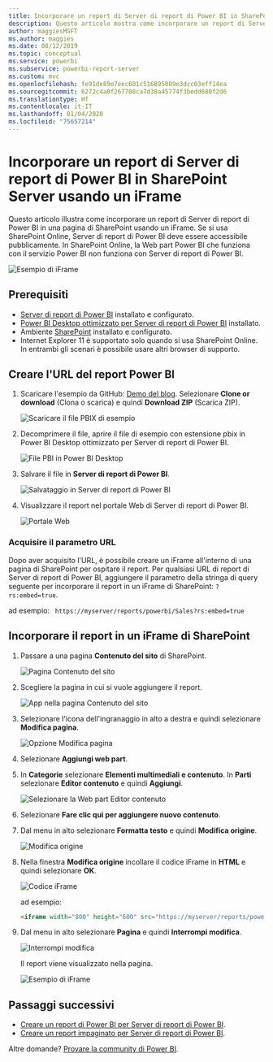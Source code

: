 ```yaml
---
title: Incorporare un report di Server di report di Power BI in SharePoint Server usando un iFrame
description: Questo articolo mostra come incorporare un report di Server di report di Power BI in un iFrame in SharePoint Server
author: maggiesMSFT
ms.author: maggies
ms.date: 08/12/2019
ms.topic: conceptual
ms.service: powerbi
ms.subservice: powerbi-report-server
ms.custom: mvc
ms.openlocfilehash: fe91de89e7eec601c516895089e3dcc03eff14ea
ms.sourcegitcommit: 6272c4a0f267708ca7d38a45774f3bedd680f2d6
ms.translationtype: HT
ms.contentlocale: it-IT
ms.lasthandoff: 01/04/2020
ms.locfileid: "75657214"
---
```

# <a name="embed-a-power-bi-report-server-report-using-an-iframe-in-sharepoint-server"></a>Incorporare un report di Server di report di Power BI in SharePoint Server usando un iFrame

Questo articolo illustra come incorporare un report di Server di report di Power BI in una pagina di SharePoint usando un iFrame. Se si usa SharePoint Online, Server di report di Power BI deve essere accessibile pubblicamente. In SharePoint Online, la Web part Power BI che funziona con il servizio Power BI non funziona con Server di report di Power BI.  

![Esempio di iFrame](media/quickstart-embed/quickstart_embed_01.png)

## <a name="prerequisites"></a>Prerequisiti
* [Server di report di Power BI](https://powerbi.microsoft.com/report-server/) installato e configurato.
* [Power BI Desktop ottimizzato per Server di report di Power BI](install-powerbi-desktop.md) installato.
* Ambiente [SharePoint](https://docs.microsoft.com/sharepoint/install/install) installato e configurato.
* Internet Explorer 11 è supportato solo quando si usa SharePoint Online.  In entrambi gli scenari è possibile usare altri browser di supporto.

## <a name="create-the-power-bi-report-url"></a>Creare l'URL del report Power BI

1. Scaricare l'esempio da GitHub: [Demo del blog](https://github.com/Microsoft/powerbi-desktop-samples). Selezionare **Clone or download** (Clona o scarica) e quindi **Download ZIP** (Scarica ZIP).

    ![Scaricare il file PBIX di esempio](media/quickstart-embed/quickstart_embed_14.png)

2. Decomprimere il file, aprire il file di esempio con estensione pbix in Power BI Desktop ottimizzato per Server di report di Power BI.

    ![File PBI in Power BI Desktop](media/quickstart-embed/quickstart_embed_02.png)

3. Salvare il file in **Server di report di Power BI**. 

    ![Salvataggio in Server di report di Power BI](media/quickstart-embed/quickstart_embed_03.png)

4. Visualizzare il report nel portale Web di Server di report di Power BI.

    ![Portale Web](media/quickstart-embed/quickstart_embed_04.png)

### <a name="capture-the-url-parameter"></a>Acquisire il parametro URL

Dopo aver acquisito l'URL, è possibile creare un iFrame all'interno di una pagina di SharePoint per ospitare il report. Per qualsiasi URL di report di Server di report di Power BI, aggiungere il parametro della stringa di query seguente per incorporare il report in un iFrame di SharePoint: `?rs:embed=true`.

   ad esempio:
    ``` 
    https://myserver/reports/powerbi/Sales?rs:embed=true
    ```
## <a name="embed-the-report-in-a-sharepoint-iframe"></a>Incorporare il report in un iFrame di SharePoint

1. Passare a una pagina **Contenuto del sito** di SharePoint.

    ![Pagina Contenuto del sito](media/quickstart-embed/quickstart_embed_05.png)

2. Scegliere la pagina in cui si vuole aggiungere il report.

    ![App nella pagina Contenuto del sito](media/quickstart-embed/quickstart_embed_06.png)

3. Selezionare l'icona dell'ingranaggio in alto a destra e quindi selezionare **Modifica pagina**.

    ![Opzione Modifica pagina](media/quickstart-embed/quickstart_embed_07.png)

4. Selezionare **Aggiungi web part**.

5. In **Categorie** selezionare **Elementi multimediali e contenuto**. In **Parti** selezionare **Editor contenuto** e quindi **Aggiungi**.

    ![Selezionare la Web part Editor contenuto](media/quickstart-embed/quickstart_embed_09.png)

6. Selezionare **Fare clic qui per aggiungere nuovo contenuto**.

7. Dal menu in alto selezionare **Formatta testo** e quindi **Modifica origine**.

     ![Modifica origine](media/quickstart-embed/quickstart_embed_11.png)

8. Nella finestra **Modifica origine** incollare il codice iFrame in **HTML** e quindi selezionare **OK**.

    ![Codice iFrame](media/quickstart-embed/quickstart_embed_12.png)

     ad esempio:
     ```html
     <iframe width="800" height="600" src="https://myserver/reports/powerbi/Sales?rs:embed=true" frameborder="0" allowFullScreen="true"></iframe>
     ```

9. Dal menu in alto selezionare **Pagina** e quindi **Interrompi modifica**.

    ![Interrompi modifica](media/quickstart-embed/quickstart_embed_13.png)

    Il report viene visualizzato nella pagina.

    ![Esempio di iFrame](media/quickstart-embed/quickstart_embed_01.png)

## <a name="next-steps"></a>Passaggi successivi

- [Creare un report di Power BI per Server di report di Power BI](quickstart-create-powerbi-report.md).  
- [Creare un report impaginato per Server di report di Power BI](quickstart-create-paginated-report.md).  

Altre domande? [Provare la community di Power BI](https://community.powerbi.com/). 

